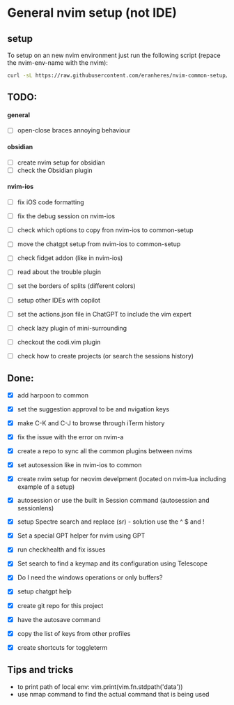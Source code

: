 # General nvim setup (not IDE) 

## setup
To setup on an new nvim environment just run the following script (repace the nvim-env-name with the nvim):
```bash
curl -sL https://raw.githubusercontent.com/eranheres/nvim-common-setup/main/setup.sh | bash -s <nvim-env-name> 
```
## TODO:

#### general
- [ ] open-close braces annoying behaviour

#### obsidian
- [ ] create nvim setup for obsidian
- [ ] check the Obsidian plugin

#### nvim-ios
- [ ] fix iOS code formatting 
- [ ] fix the debug session on nvim-ios
- [ ] check which options to copy fron nvim-ios to common-setup
- [ ] move the chatgpt setup from nvim-ios to common-setup
- [ ] check fidget addon (like in nvim-ios)
- [ ] read about the trouble plugin
- [ ] set the borders of splits (different colors)
- [ ] setup other IDEs with copilot 
- [ ] set the actions.json file in ChatGPT to include the vim expert
- [ ] check lazy plugin of mini-surrounding
- [ ] checkout the codi.vim plugin
- [ ] check how to create projects (or search the sessions history)
 

## Done:
- [x] add harpoon to common
- [x] set the suggestion approval to be <Tab> and nvigation keys
- [x] make C-K and C-J to browse through iTerm history
- [x] fix the issue with the error on nvim-a
- [x] create a repo to sync all the common plugins between nvims
- [x] set autosession like in nvim-ios to common
- [x] create nvim setup for neovim develpment (located on nvim-lua including example of a setup)

- [x] autosession or use the built in Session command (autosession and sessionlens)
- [x] setup Spectre search and replace (<leader>sr)  - solution use the ^ $ and !
- [x] Set a special GPT helper for nvim using GPT
- [x] run checkhealth and fix issues
- [x] Set search to find a keymap and its configuration using Telescope
- [x] Do I need the windows operations or only buffers?
- [x] setup chatgpt help
- [x] create git repo for this project
- [x] have the autosave command
- [x] copy the list of keys from other profiles
- [x] create shortcuts for toggleterm 

## Tips and tricks

- to print path of local env: vim.print(vim.fn.stdpath('data'))  
- use nmap command to find the actual command that is being used
